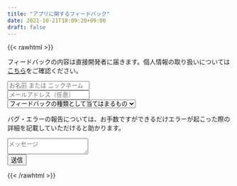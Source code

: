 ```yaml
---
title: "アプリに関するフィードバック"
date: 2021-10-21T18:09:20+09:00
draft: false
---
```

{{< rawhtml >}}
<p>フィードバックの内容は直接開発者に届きます。個人情報の取り扱いについては<a href="https://suep.netlify.app/post/plivacypolicy/" target="_blank" rel=”noopener noreferrer”>こちら</a>をご確認ください。</p>
  <form name="feedback" method="POST" netlify>
    <div class="form-item">
      <label><input type="text" name="お名前" placeholder="お名前 または ニックネーム" /></label>
   </div>
    <div class="form-item">
      <label><input type="email" name="email" placeholder="メールアドレス（任意）" /></label>
    </div>
    <div class="form-item">
      <label>
        <select type="subject" name="件名" >
          <option value="">フィードバックの種類として当てはまるもの</option>
          <option value="バグを見つけました！">バグを見つけました！</option>
          <option value="こういう機能があると良いかも">こういう機能があると良いかも</option>
          <option value="使いにくい機能があります">使いにくい機能があります</option>
          <option value="その他">その他</option>
        </select>
      </label>
      </div>
        <div class="form-item">
          <p>バグ・エラーの報告については、お手数ですができるだけエラーが起こった際の詳細を記載していただけると助かります。</p>
          <label><textarea name="フィードバック内容" placeholder="メッセージ"></textarea></label>
      </div>
      <div class="send-Button">
        <button type="submit">送信</button>
      </div>
    </form>
{{< /rawhtml >}}
